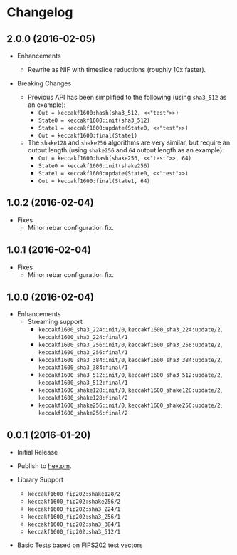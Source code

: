 # Changelog

## 2.0.0 (2016-02-05)

* Enhancements
  * Rewrite as NIF with timeslice reductions (roughly 10x faster).

* Breaking Changes
  * Previous API has been simplified to the following (using `sha3_512` as an example):
    * `Out = keccakf1600:hash(sha3_512, <<"test">>)`
    * `State0 = keccakf1600:init(sha3_512)`
    * `State1 = keccakf1600:update(State0, <<"test">>)`
    * `Out = keccakf1600:final(State1)`
  * The `shake128` and `shake256` algorithms are very similar, but require an output length (using `shake256` and `64` output length as an example):
    * `Out = keccakf1600:hash(shake256, <<"test">>, 64)`
    * `State0 = keccakf1600:init(shake256)`
    * `State1 = keccakf1600:update(State0, <<"test">>)`
    * `Out = keccakf1600:final(State1, 64)`

## 1.0.2 (2016-02-04)

* Fixes
  * Minor rebar configuration fix.

## 1.0.1 (2016-02-04)

* Fixes
  * Minor rebar configuration fix.

## 1.0.0 (2016-02-04)

* Enhancements
  * Streaming support
    * `keccakf1600_sha3_224:init/0`, `keccakf1600_sha3_224:update/2`, `keccakf1600_sha3_224:final/1`
    * `keccakf1600_sha3_256:init/0`, `keccakf1600_sha3_256:update/2`, `keccakf1600_sha3_256:final/1`
    * `keccakf1600_sha3_384:init/0`, `keccakf1600_sha3_384:update/2`, `keccakf1600_sha3_384:final/1`
    * `keccakf1600_sha3_512:init/0`, `keccakf1600_sha3_512:update/2`, `keccakf1600_sha3_512:final/1`
    * `keccakf1600_shake128:init/0`, `keccakf1600_shake128:update/2`, `keccakf1600_shake128:final/2`
    * `keccakf1600_shake256:init/0`, `keccakf1600_shake256:update/2`, `keccakf1600_shake256:final/2`

## 0.0.1 (2016-01-20)

* Initial Release

* Publish to [hex.pm](https://hex.pm/packages/keccakf1600).

* Library Support
  * `keccakf1600_fip202:shake128/2`
  * `keccakf1600_fip202:shake256/2`
  * `keccakf1600_fip202:sha3_224/1`
  * `keccakf1600_fip202:sha3_256/1`
  * `keccakf1600_fip202:sha3_384/1`
  * `keccakf1600_fip202:sha3_512/1`

* Basic Tests based on FIPS202 test vectors
